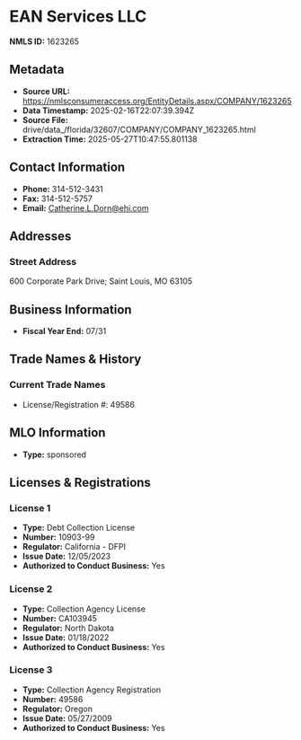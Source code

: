 # EAN Services LLC

**NMLS ID:** 1623265

## Metadata
- **Source URL:** https://nmlsconsumeraccess.org/EntityDetails.aspx/COMPANY/1623265
- **Data Timestamp:** 2025-02-16T22:07:39.394Z
- **Source File:** drive/data_/florida/32607/COMPANY/COMPANY_1623265.html
- **Extraction Time:** 2025-05-27T10:47:55.801138

## Contact Information
- **Phone:** 314-512-3431
- **Fax:** 314-512-5757
- **Email:** Catherine.L.Dorn@ehi.com

## Addresses
### Street Address
600 Corporate Park Drive; Saint Louis, MO 63105

## Business Information
- **Fiscal Year End:** 07/31

## Trade Names & History
### Current Trade Names
- License/Registration #: 49586

## MLO Information
- **Type:** sponsored

## Licenses & Registrations

### License 1
- **Type:** Debt Collection License
- **Number:** 10903-99
- **Regulator:** California - DFPI
- **Issue Date:** 12/05/2023
- **Authorized to Conduct Business:** Yes

### License 2
- **Type:** Collection Agency License
- **Number:** CA103945
- **Regulator:** North Dakota
- **Issue Date:** 01/18/2022
- **Authorized to Conduct Business:** Yes

### License 3
- **Type:** Collection Agency Registration
- **Number:** 49586
- **Regulator:** Oregon
- **Issue Date:** 05/27/2009
- **Authorized to Conduct Business:** Yes
